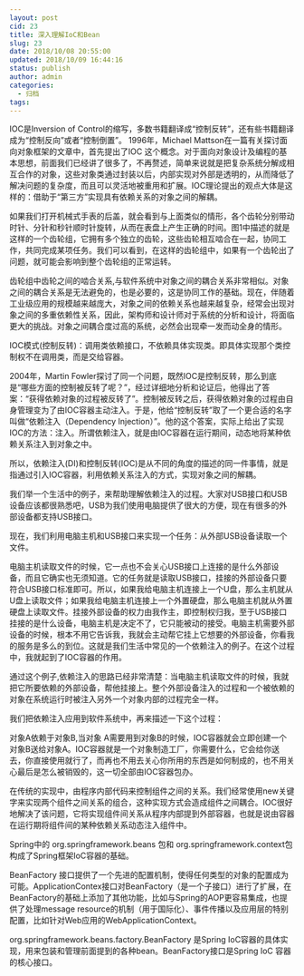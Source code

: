 ```yaml
---
layout: post
cid: 23
title: 深入理解IoC和Bean
slug: 23
date: 2018/10/08 20:55:00
updated: 2018/10/09 16:44:16
status: publish
author: admin
categories: 
  - 归档
tags: 
---
```



IOC是Inversion of Control的缩写，多数书籍翻译成“控制反转”，还有些书籍翻译成为“控制反向”或者“控制倒置”。
1996年，Michael Mattson在一篇有关探讨面向对象框架的文章中，首先提出了IOC 这个概念。对于面向对象设计及编程的基本思想，前面我们已经讲了很多了，不再赘述，简单来说就是把复杂系统分解成相互合作的对象，这些对象类通过封装以后，内部实现对外部是透明的，从而降低了解决问题的复杂度，而且可以灵活地被重用和扩展。IOC理论提出的观点大体是这样的：借助于“第三方”实现具有依赖关系的对象之间的解耦。

如果我们打开机械式手表的后盖，就会看到与上面类似的情形，各个齿轮分别带动时针、分针和秒针顺时针旋转，从而在表盘上产生正确的时间。图1中描述的就是这样的一个齿轮组，它拥有多个独立的齿轮，这些齿轮相互啮合在一起，协同工作，共同完成某项任务。我们可以看到，在这样的齿轮组中，如果有一个齿轮出了问题，就可能会影响到整个齿轮组的正常运转。

齿轮组中齿轮之间的啮合关系,与软件系统中对象之间的耦合关系非常相似。对象之间的耦合关系是无法避免的，也是必要的，这是协同工作的基础。现在，伴随着工业级应用的规模越来越庞大，对象之间的依赖关系也越来越复杂，经常会出现对象之间的多重依赖性关系，因此，架构师和设计师对于系统的分析和设计，将面临更大的挑战。对象之间耦合度过高的系统，必然会出现牵一发而动全身的情形。

IOC模式(控制反转)：调用类依赖接口，不依赖具体实现类。即具体实现那个类控制权不在调用类，而是交给容器。

2004年，Martin Fowler探讨了同一个问题，既然IOC是控制反转，那么到底是“哪些方面的控制被反转了呢？”，经过详细地分析和论证后，他得出了答案：“获得依赖对象的过程被反转了”。控制被反转之后，获得依赖对象的过程由自身管理变为了由IOC容器主动注入。于是，他给“控制反转”取了一个更合适的名字叫做“依赖注入（Dependency Injection）”。他的这个答案，实际上给出了实现IOC的方法：注入。所谓依赖注入，就是由IOC容器在运行期间，动态地将某种依赖关系注入到对象之中。

所以，依赖注入(DI)和控制反转(IOC)是从不同的角度的描述的同一件事情，就是指通过引入IOC容器，利用依赖关系注入的方式，实现对象之间的解耦。

我们举一个生活中的例子，来帮助理解依赖注入的过程。大家对USB接口和USB设备应该都很熟悉吧，USB为我们使用电脑提供了很大的方便，现在有很多的外部设备都支持USB接口。

现在，我们利用电脑主机和USB接口来实现一个任务：从外部USB设备读取一个文件。

电脑主机读取文件的时候，它一点也不会关心USB接口上连接的是什么外部设备，而且它确实也无须知道。它的任务就是读取USB接口，挂接的外部设备只要符合USB接口标准即可。所以，如果我给电脑主机连接上一个U盘，那么主机就从U盘上读取文件；如果我给电脑主机连接上一个外置硬盘，那么电脑主机就从外置硬盘上读取文件。挂接外部设备的权力由我作主，即控制权归我，至于USB接口挂接的是什么设备，电脑主机是决定不了，它只能被动的接受。电脑主机需要外部设备的时候，根本不用它告诉我，我就会主动帮它挂上它想要的外部设备，你看我的服务是多么的到位。这就是我们生活中常见的一个依赖注入的例子。在这个过程中，我就起到了IOC容器的作用。

通过这个例子,依赖注入的思路已经非常清楚：当电脑主机读取文件的时候，我就把它所要依赖的外部设备，帮他挂接上。整个外部设备注入的过程和一个被依赖的对象在系统运行时被注入另外一个对象内部的过程完全一样。

我们把依赖注入应用到软件系统中，再来描述一下这个过程：

对象A依赖于对象B,当对象 A需要用到对象B的时候，IOC容器就会立即创建一个对象B送给对象A。IOC容器就是一个对象制造工厂，你需要什么，它会给你送去，你直接使用就行了，而再也不用去关心你所用的东西是如何制成的，也不用关心最后是怎么被销毁的，这一切全部由IOC容器包办。

在传统的实现中，由程序内部代码来控制组件之间的关系。我们经常使用new关键字来实现两个组件之间关系的组合，这种实现方式会造成组件之间耦合。IOC很好地解决了该问题，它将实现组件间关系从程序内部提到外部容器，也就是说由容器在运行期将组件间的某种依赖关系动态注入组件中。

Spring中的 org.springframework.beans 包和 org.springframework.context包构成了Spring框架IoC容器的基础。

BeanFactory 接口提供了一个先进的配置机制，使得任何类型的对象的配置成为可能。ApplicationContex接口对BeanFactory（是一个子接口）进行了扩展，在BeanFactory的基础上添加了其他功能，比如与Spring的AOP更容易集成，也提供了处理message resource的机制（用于国际化）、事件传播以及应用层的特别配置，比如针对Web应用的WebApplicationContext。

org.springframework.beans.factory.BeanFactory 是Spring IoC容器的具体实现，用来包装和管理前面提到的各种bean。BeanFactory接口是Spring IoC 容器的核心接口。




